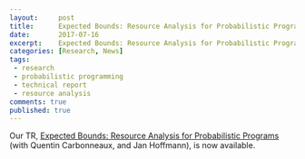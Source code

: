 ```yaml
---
layout:     post
title:      Expected Bounds: Resource Analysis for Probabilistic Programs (TR)
date:       2017-07-16
excerpt:    Expected Bounds: Resource Analysis for Probabilistic Programs.
categories: [Research, News]
tags:
 - research
 - probabilistic programming
 - technical report
 - resource analysis
comments: true
published: true
---
```


Our TR, [Expected Bounds: Resource Analysis for Probabilistic Programs][1] (with Quentin Carbonneaux, and Jan Hoffmann), is now available.


[1]: http://channgo2203.github.io/pdfs/cmutr02.pdf
